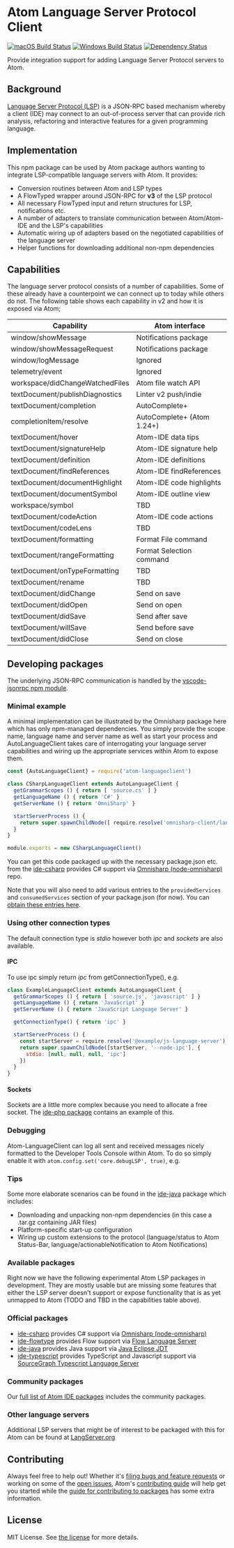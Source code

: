 # Atom Language Server Protocol Client

[![macOS Build Status](https://travis-ci.org/atom/atom-languageclient.svg?branch=master)](https://travis-ci.org/atom/atom-languageclient) [![Windows Build Status](https://ci.appveyor.com/api/projects/status/xibqpw9h3lya87xs/branch/master?svg=true
)](https://ci.appveyor.com/project/Atom/atom-languageclient/branch/master) [![Dependency Status](https://david-dm.org/atom/atom-languageclient.svg)](https://david-dm.org/atom/atom-languageclient)

Provide integration support for adding Language Server Protocol servers to Atom.

## Background

[Language Server Protocol (LSP)](https://microsoft.github.io/language-server-protocol/) is a JSON-RPC based mechanism whereby a client (IDE) may connect to an out-of-process server that can provide rich analysis, refactoring and interactive features for a given programming language.

## Implementation

This npm package can be used by Atom package authors wanting to integrate LSP-compatible language servers with Atom. It provides:

* Conversion routines between Atom and LSP types
* A FlowTyped wrapper around JSON-RPC for **v3** of the LSP protocol
* All necessary FlowTyped input and return structures for LSP, notifications etc.
* A number of adapters to translate communication between Atom/Atom-IDE and the LSP's capabilities
* Automatic wiring up of adapters based on the negotiated capabilities of the language server
* Helper functions for downloading additional non-npm dependencies

## Capabilities

The language server protocol consists of a number of capabilities. Some of these already have a counterpoint we can connect up to today while others do not.  The following table shows each capability in v2 and how it is exposed via Atom;

| Capability                      | Atom interface                |
|---------------------------------|-------------------------------|
| window/showMessage              | Notifications package         |
| window/showMessageRequest       | Notifications package         |
| window/logMessage               | Ignored                       |
| telemetry/event                 | Ignored                       |
| workspace/didChangeWatchedFiles | Atom file watch API           |
| textDocument/publishDiagnostics | Linter v2 push/indie          |
| textDocument/completion         | AutoComplete+                 |
| completionItem/resolve          | AutoComplete+ (Atom 1.24+)    |
| textDocument/hover              | Atom-IDE data tips            |
| textDocument/signatureHelp      | Atom-IDE signature help       |
| textDocument/definition         | Atom-IDE definitions          |
| textDocument/findReferences     | Atom-IDE findReferences       |
| textDocument/documentHighlight  | Atom-IDE code highlights      |
| textDocument/documentSymbol     | Atom-IDE outline view         |
| workspace/symbol                | TBD                           |
| textDocument/codeAction         | Atom-IDE code actions         |
| textDocument/codeLens           | TBD                           |
| textDocument/formatting         | Format File command           |
| textDocument/rangeFormatting    | Format Selection command      |
| textDocument/onTypeFormatting   | TBD                           |
| textDocument/rename             | TBD                           |
| textDocument/didChange          | Send on save                  |
| textDocument/didOpen            | Send on open                  |
| textDocument/didSave            | Send after save               |
| textDocument/willSave           | Send before save              |
| textDocument/didClose           | Send on close                 |

## Developing packages

The underlying JSON-RPC communication is handled by the [vscode-jsonrpc npm module](https://www.npmjs.com/package/vscode-jsonrpc).

### Minimal example

A minimal implementation can be illustrated by the Omnisharp package here which has only npm-managed dependencies.  You simply provide the scope name, language name and server name as well as start your process and AutoLanguageClient takes care of interrogating your language server capabilities and wiring up the appropriate services within Atom to expose them.

```javascript
const {AutoLanguageClient} = require('atom-languageclient')

class CSharpLanguageClient extends AutoLanguageClient {
  getGrammarScopes () { return [ 'source.cs' ] }
  getLanguageName () { return 'C#' }
  getServerName () { return 'OmniSharp' }

  startServerProcess () {
    return super.spawnChildNode([ require.resolve('omnisharp-client/languageserver/server') ])
  }
}

module.exports = new CSharpLanguageClient()
```

You can get this code packaged up with the necessary package.json etc. from the [ide-csharp](https://github.com/atom/ide-csharp) provides C# support via [Omnisharp (node-omnisharp)](https://github.com/OmniSharp/omnisharp-node-client) repo.

Note that you will also need to add various entries to the `providedServices` and `consumedServices` section of your package.json (for now).  You can [obtain these entries here](https://github.com/atom/ide-csharp/tree/master/package.json).

### Using other connection types

The default connection type is *stdio* however both *ipc* and *sockets* are also available.

#### IPC

To use ipc simply return *ipc* from getConnectionType(), e.g.

```javascript
class ExampleLanguageClient extends AutoLanguageClient {
  getGrammarScopes () { return [ 'source.js', 'javascript' ] }
  getLanguageName () { return 'JavaScript' }
  getServerName () { return 'JavaScript Language Server' }

  getConnectionType() { return 'ipc' }

  startServerProcess () {
    const startServer = require.resolve('@example/js-language-server')
    return super.spawnChildNode([startServer, '--node-ipc'], {
      stdio: [null, null, null, 'ipc']
    })
  }
}
```

#### Sockets

Sockets are a little more complex because you need to allocate a free socket. The [ide-php package](https://github.com/atom/ide-php/blob/master/lib/main.js) contains an example of this.

### Debugging

Atom-LanguageClient can log all sent and received messages nicely formatted to the Developer Tools Console within Atom. To do so simply enable it with `atom.config.set('core.debugLSP', true)`, e.g.


### Tips

Some more elaborate scenarios can be found in the [ide-java](https://github.com/atom/ide-java) package which includes:

* Downloading and unpacking non-npm dependencies (in this case a .tar.gz containing JAR files)
* Platform-specific start-up configuration
* Wiring up custom extensions to the protocol (language/status to Atom Status-Bar, language/actionableNotification to Atom Notifications)

### Available packages

Right now we have the following experimental Atom LSP packages in development. They are mostly usable but are missing some features that either the LSP server doesn't support or expose functionality that is as yet unmapped to Atom (TODO and TBD in the capabilities table above).

### Official packages

* [ide-csharp](https://github.com/atom/ide-csharp) provides C# support via [Omnisharp (node-omnisharp)](https://github.com/OmniSharp/omnisharp-node-client)
* [ide-flowtype](https://github.com/flowtype/ide-flowtype) provides Flow support via [Flow Language Server](https://github.com/flowtype/flow-language-server)
* [ide-java](https://github.com/atom/ide-java) provides Java support via [Java Eclipse JDT](https://github.com/eclipse/eclipse.jdt.ls)
* [ide-typescript](https://github.com/atom/ide-typescript) provides TypeScript and Javascript support via [SourceGraph Typescript Language Server](https://github.com/sourcegraph/javascript-typescript-langserver)

### Community packages

Our [full list of Atom IDE packages](https://github.com/atom/atom-languageclient/wiki/List-of-Atom-packages-using-Atom-LanguageClient) includes the community packages.

### Other language servers

Additional LSP servers that might be of interest to be packaged with this for Atom can be found at [LangServer.org](http://langserver.org)

## Contributing

Always feel free to help out!  Whether it's [filing bugs and feature requests](https://github.com/atom/atom-languageclient/issues/new) or working on some of the [open issues](https://github.com/atom/atom-languageclient/issues), Atom's [contributing guide](https://github.com/atom/atom/blob/master/CONTRIBUTING.md) will help get you started while the [guide for contributing to packages](https://github.com/atom/atom/blob/master/docs/contributing-to-packages.md) has some extra information.

## License

MIT License.  See [the license](LICENSE.md) for more details.
